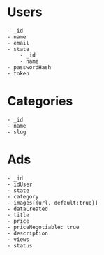 # Users

    - _id
    - name
    - email
    - state
        - _id
        - name
    - passwordHash
    - token

# Categories

    - _id
    - name
    - slug

# Ads

    - _id
    - idUser
    - state
    - category
    - images[{url, default:true}]
    - dataCreated
    - title
    - price
    - priceNegotiable: true
    - description
    - views
    - status
